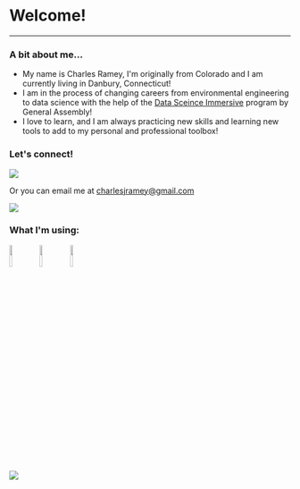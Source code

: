 # Welcome!
---

### A bit about me...
- My name is Charles Ramey, I'm originally from Colorado and I am currently living in Danbury, Connecticut!
- I am in the process of changing careers from environmental engineering to data science with the help of the [Data Sceince Immersive](https://generalassemb.ly/education/data-science-immersive?&topic=&mkt_account_id=1056949875&mkt_campaign_id=1593581982&mkt_ad_group_id=62799259840&mkt_device_type=c&mkt_keyword=data%20science%20general%20assembly&mkt_matchtype=e&mkt_placement=&mkt_ad_id=549147123540&mkt_network=g&mkt_target_id=aud-387824918555:kwd-304711989023&mkt_feed_item_id=&utm_source=google&utm_medium=paid-search-bra&utm_campaign=TS:TX:BRA:NYC:BRTP:DAT:DataScience:GeneralAssembly&utm_content=PDP-FT&utm_term=data%20science%20general%20assembly&gclid=Cj0KCQjw2cWgBhDYARIsALggUhqxLzmGedFJ9X-ivtQx9I7wit6rfUplGBfWiETSE9zxAGrccVp9_bAaAo1lEALw_wcB&gclsrc=aw.ds) program by General Assembly!
- I love to learn, and I am always practicing new skills and learning new tools to add to my personal and professional toolbox!

### Let's connect!
[![](https://img.shields.io/badge/linkedin-%230077B5.svg?style=for-the-badge&logo=linkedin)](https://www.linkedin.com/in/charlesjramey/)

Or you can email me at charlesjramey@gmail.com

<img src="https://github-readme-stats.vercel.app/api?username=charlesjramey&show_icons=true"/>

### What I'm using:
<code><img width="10%" src="https://www.vectorlogo.zone/logos/jupyter/jupyter-ar21.svg"></code>
<code><img width="10%" src="https://www.vectorlogo.zone/logos/mysql/mysql-ar21.svg"></code>
<code><img width="10%" src="https://www.vectorlogo.zone/logos/python/python-ar21.svg"></code>

<img src="https://github-readme-stats.vercel.app/api/top-langs?username=charlesjramey"/>


